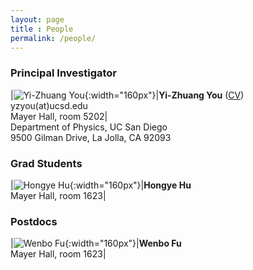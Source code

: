 ```yaml
--- 
layout: page 
title : People 
permalink: /people/
---
```


### Principal Investigator

|![Yi-Zhuang You]({{site.baseurl}}/assets/img/photos/PI.png){:width="160px"}|**Yi-Zhuang You** ([CV]({{site.baseurl}}/assets/pdf/CV.pdf))<br>yzyou(at)ucsd.edu<br>Mayer Hall, room 5202|
<br>Department of Physics, UC San Diego<br>9500 Gilman Drive, La Jolla, CA 92093

### Grad Students

|![Hongye Hu]({{site.baseurl}}/assets/img/photos/HYHu.png){:width="160px"}|**Hongye Hu** <br>Mayer Hall, room 1623|

### Postdocs

|![Wenbo Fu]({{site.baseurl}}/assets/img/photos/WBFu.png){:width="160px"}|**Wenbo Fu** <br>Mayer Hall, room 1623|
